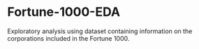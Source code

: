 # Fortune-1000-EDA
Exploratory analysis using dataset containing information on the corporations included in the Fortune 1000.
